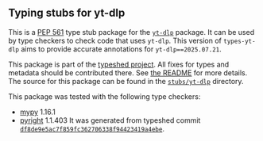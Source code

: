 ## Typing stubs for yt-dlp

This is a [PEP 561](https://peps.python.org/pep-0561/) type stub package for
the [`yt-dlp`](https://github.com/yt-dlp/yt-dlp) package. It can be used by type checkers
to check code that uses `yt-dlp`. This version of
`types-yt-dlp` aims to provide accurate annotations for
`yt-dlp==2025.07.21`.

This package is part of the [typeshed project](https://github.com/python/typeshed).
All fixes for types and metadata should be contributed there.
See [the README](https://github.com/python/typeshed/blob/main/README.md)
for more details. The source for this package can be found in the
[`stubs/yt-dlp`](https://github.com/python/typeshed/tree/main/stubs/yt-dlp)
directory.

This package was tested with the following type checkers:
* [mypy](https://github.com/python/mypy/) 1.16.1
* [pyright](https://github.com/microsoft/pyright) 1.1.403
It was generated from typeshed commit
[`df8de9e5ac7f859fc362706338f94423419a4ebe`](https://github.com/python/typeshed/commit/df8de9e5ac7f859fc362706338f94423419a4ebe).